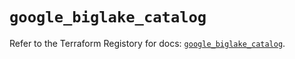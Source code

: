 # `google_biglake_catalog`

Refer to the Terraform Registory for docs: [`google_biglake_catalog`](https://registry.terraform.io/providers/hashicorp/google-beta/5.21.0/docs/resources/google_biglake_catalog).
